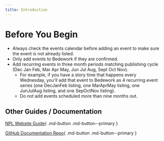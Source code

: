 ```yaml
---
title: Introduction
---
```


# Before You Begin

- Always check the events calendar before adding an event to make sure the event is not already listed.
- Only add events to Bedework if they are confirmed.
- Add recurring events in three month periods matching publishing cycle (Dec Jan Feb, Mar Apr May, Jun Jul Aug, Sept Oct Nov).
  - For example, if you have a story time that happens every Wednesday, you'll add that event to Bedework as 4 recurring event series (one DecJanFeb listing, one MarAprMay listing, one JunJulAug listing, and one SepOctNov listing).
  - Do not add events scheduled more than nine months out.

## Other Guides / Documentation

[NPL Website Guide](https://nashville-public-library.github.io/mkdocsuaurus/){ .md-button .md-button--primary }

[GitHub Documentation Repo](https://github.com/Nashville-Public-Library/documentation){ .md-button .md-button--primary }